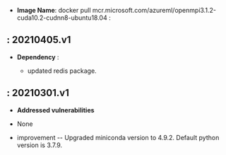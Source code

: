 -  **Image Name**: docker pull mcr.microsoft.com/azureml/openmpi3.1.2-cuda10.2-cudnn8-ubuntu18.04 : 

: 20210405.v1
-------------------

 -   **Dependency** : 
  
     -   updated redis package.

: 20210301.v1
-------------------

-   **Addressed vulnerabilities**

-   None

-   improvement -- Upgraded miniconda version to 4.9.2. Default python version is 3.7.9.
